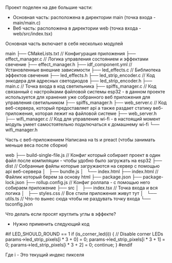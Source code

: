 Проект поделен на две большие части:

- Основная часть: расположена в директории main (точка входа - main/main.c)
- Веб часть: расположена в директории web (точка входа - web/src/index.tsx)

Основная часть включает в себя несколько модулей

main
├── CMakeLists.txt // Конфигурация приложения
├── effect_manager.c // Логика управления состоянием и эффектами свечение
├── effect_manager.h
├── idf_component.yml // Установленные внешние зависимости
├── led_effects.c // Библиотека эффектов свечения
├── led_effects.h
├── led_strip_encoder.c // Код энкодера для адресных светодиодов
├── led_strip_encoder.h
├── main.c // Точка входа в код светильника
├── spiffs_manager.c // Код связанный с настройками файловой системы esp32 - в данном проекте используется для хранения уже собранного веб приложения для управления светильником
├── spiffs_manager.h
├── web_server.c // Код веб-сервера, который предоставляет api а также раздает статику веб-приложения, которая лежит на файловой системе
├── web_server.h
├── wifi_manager.c // Код для управление wi-fi - в настоящий момент модуль умеет самостоятельно подключаться к домашнему wi-fi
└── wifi_manager.h

Часть с веб-приложением
Написана на ts и preact (чтобы занимать меньше веса после сборки)

web
├── build-single-file.js // Конфиг который собирает проект в один файл после компиляции - чтобы удобно было загружать на esp32 
├── dist // Собранные файлы которые загружаются на сервер с помощью api веб-сервера
│   ├── bundle.js
│   └── index.html
├── index.html // Файлик который берем за основу html
├── package.json 
├── package-lock.json
├── rollup.config.js // Конфиг роллапа - с помощью него собираем приложение
├── src
│   ├── index.tsx // Точка входа и вся логика
│   ├── styles.css // Все стили приложения живут тут 
│   └── utils.ts // Что-то вынес сюда чтобы не раздувать точку входа
└── tsconfig.json

Что делать если просят круглить углы в эффекте? 

- Нужно применить следующий код 


#if LED_SHOULD_ROUND == 1
      if (is_corner_led(i)) {
        // Disable corner LEDs
        params->led_strip_pixels[i * 3 + 0] = 0;
        params->led_strip_pixels[i * 3 + 1] = 0;
        params->led_strip_pixels[i * 3 + 2] = 0;
        continue;
      }
#endif

Где i - Это текущий индекс пикселя

